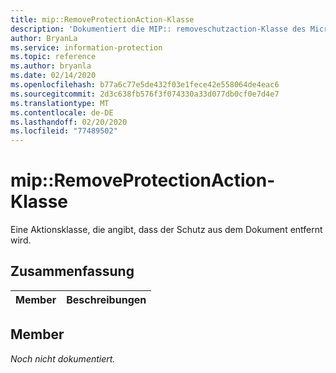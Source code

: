 ```yaml
---
title: mip::RemoveProtectionAction-Klasse
description: 'Dokumentiert die MIP:: removeschutzaction-Klasse des Microsoft Information Protection (MIP) SDK.'
author: BryanLa
ms.service: information-protection
ms.topic: reference
ms.author: bryanla
ms.date: 02/14/2020
ms.openlocfilehash: b77a6c77e5de432f03e1fece42e558064de4eac6
ms.sourcegitcommit: 2d3c638fb576f3f074330a33d077db0cf0e7d4e7
ms.translationtype: MT
ms.contentlocale: de-DE
ms.lasthandoff: 02/20/2020
ms.locfileid: "77489502"
---
```

# <a name="class-mipremoveprotectionaction"></a>mip::RemoveProtectionAction-Klasse 
Eine Aktionsklasse, die angibt, dass der Schutz aus dem Dokument entfernt wird.
  
## <a name="summary"></a>Zusammenfassung
 Member                        | Beschreibungen                                
--------------------------------|---------------------------------------------
  
## <a name="members"></a>Member
_Noch nicht dokumentiert._

